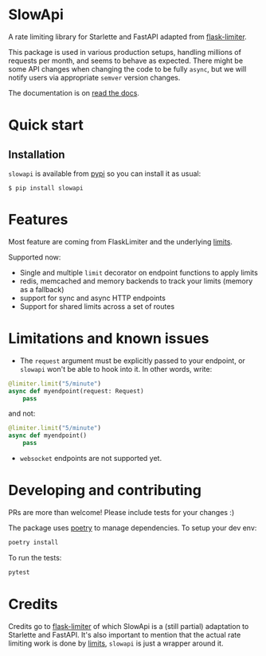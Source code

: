 # SlowApi

A rate limiting library for Starlette and FastAPI adapted from [flask-limiter](http://github.com/alisaifee/flask-limiter).

This package is used in various production setups, handling millions of requests per month, and seems to behave as expected.
There might be some API changes when changing the code to be fully `async`, but we will notify users via appropriate `semver` version changes.

The documentation is on [read the docs](https://slowapi.readthedocs.io/en/latest/).

# Quick start

## Installation

`slowapi` is available from [pypi](https://pypi.org/project/slowapi/) so you can install it as usual:

```
$ pip install slowapi
```

# Features

Most feature are coming from FlaskLimiter and the underlying [limits](https://limits.readthedocs.io/).

Supported now:

- Single and multiple `limit` decorator on endpoint functions to apply limits
- redis, memcached and memory backends to track your limits (memory as a fallback)
- support for sync and async HTTP endpoints
- Support for shared limits across a set of routes


# Limitations and known issues

  * The `request` argument must be explicitly passed to your endpoint, or `slowapi` won't be able to hook into it. In other words, write:

```python
@limiter.limit("5/minute")
async def myendpoint(request: Request)
    pass
```

and not:

```python
@limiter.limit("5/minute")
async def myendpoint()
    pass
```

  * `websocket` endpoints are not supported yet.

# Developing and contributing

PRs are more than welcome! Please include tests for your changes :)

The package uses [poetry](https://python-poetry.org) to manage dependencies. To setup your dev env:

```bash
poetry install
```

To run the tests:
```bash
pytest
```

# Credits

Credits go to [flask-limiter](https://github.com/alisaifee/flask-limiter) of which SlowApi is a (still partial) adaptation to Starlette and FastAPI.
It's also important to mention that the actual rate limiting work is done by [limits](https://github.com/alisaifee/limits/), `slowapi` is just a wrapper around it.
